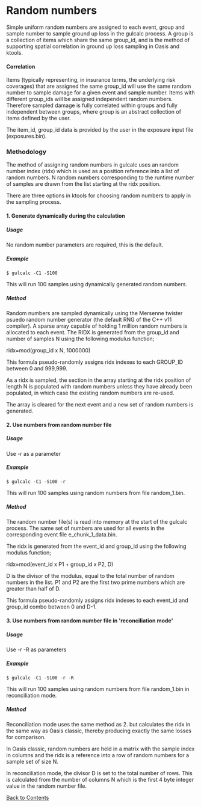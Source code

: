 # Random numbers <a id="randomnumbers"></a>

Simple uniform random numbers are assigned to each event, group and sample number to sample ground up loss in the gulcalc process. A group is a collection of items which share the same group_id, and is the method of supporting spatial correlation in ground up loss sampling in Oasis and ktools.

#### Correlation

Items (typically representing, in insurance terms, the underlying risk coverages) that are assigned the same group_id will use the same random number to sample damage for a given event and sample number. Items with different group_ids will be assigned independent random numbers.  Therefore sampled damage is fully correlated within groups and fully independent between groups, where group is an abstract collection of items defined by the user.

The item_id, group_id data is provided by the user in the exposure input file (exposures.bin).

### Methodology

The method of assigning random numbers in gulcalc uses an random number index (ridx) which is used as a position reference into a list of random numbers.  N random numbers corresponding to the runtime number of samples are drawn from the list starting at the ridx position.

There are three options in ktools for choosing random numbers to apply in the sampling process.

#### 1. Generate dynamically during the calculation

##### Usage
No random number parameters are required, this is the default.

##### Example
```
$ gulcalc -C1 -S100
```
This will run 100 samples using dynamically generated random numbers.

##### Method

Random numbers are sampled dynamically using the Mersenne twister psuedo random number generator (the default RNG of the C++ v11 compiler). 
A sparse array capable of holding 1 million random numbers is allocated to each event. The RIDX is generated from the group_id and number of samples N using the following modulus function;

ridx=mod(group_id x N, 1000000)

This formula pseudo-randomly assigns ridx indexes to each GROUP_ID between 0 and 999,999. 

As a ridx is sampled, the section in the array starting at the ridx position of length N is populated with random numbers unless they have already been populated, in which case the existing random numbers are re-used.

The array is cleared for the next event and a new set of random numbers is generated.  

#### 2. Use numbers from random number file

##### Usage
Use -r as a parameter

##### Example
```
$ gulcalc -C1 -S100 -r
```
This will run 100 samples using random numbers from file random_1.bin.

##### Method
The random number file(s) is read into memory at the start of the gulcalc process. The same set of numbers are used for all events in the corresponding event file e_chunk_1_data.bin.

The ridx is generated from the event_id and group_id using the following modulus function;

ridx=mod(event_id x P1 + group_id x P2, D)

D is the divisor of the modulus, equal to the total number of random numbers in the list.
P1 and P2 are the first two prime numbers which are greater than half of D.

This formula pseudo-randomly assigns ridx indexes to each event_id and group_id combo between 0 and D-1.

#### 3. Use numbers from random number file in 'reconciliation mode'

##### Usage
Use -r -R as parameters

##### Example
```
$ gulcalc -C1 -S100 -r -R
```
This will run 100 samples using random numbers from file random_1.bin in reconciliation mode.

##### Method

Reconciliation mode uses the same method as 2. but calculates the ridx in the same way as Oasis classic, thereby producing exactly the same losses for comparison.  

In Oasis classic, random numbers are held in a matrix with the sample index in columns and the ridx is a reference into a row of random numbers for a sample set of size N.  

In reconciliation mode, the divisor D is set to the total number of rows. This is calculated from the number of columns N which is the first 4 byte integer value in the random number file.

[Back to Contents](Contents.md)
